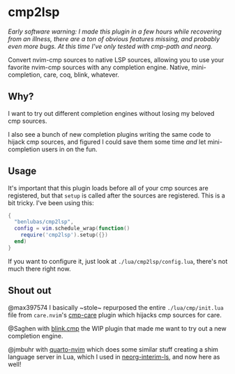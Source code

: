 
# cmp2lsp

_Early software warning: I made this plugin in a few hours while recovering from an illness, there
are a ton of obvious features missing, and probably even more bugs. At this time I've only tested
with cmp-path and neorg._

Convert nvim-cmp sources to native LSP sources, allowing you to use your favorite nvim-cmp sources
with any completion engine. Native, mini-completion, care, coq, blink, whatever.

## Why?

I want to try out different completion engines without losing my beloved cmp sources.

I also see a bunch of new completion plugins writing the same code to hijack cmp sources, and
figured I could save them some time _and_ let mini-completion users in on the fun.

## Usage

It's important that this plugin loads before all of your cmp sources are registered, but that
`setup` is called after the sources are registered. This is a bit tricky. I've been using this:

```lua
{
  "benlubas/cmp2lsp",
  config = vim.schedule_wrap(function()
    require('cmp2lsp').setup({})
  end)
}
```

If you want to configure it, just look at `./lua/cmp2lsp/config.lua`, there's not much there right
now.

## Shout out

@max397574 I basically ~stole~ repurposed the entire `./lua/cmp/init.lua` file from `care.nvim`'s
[cmp-care](https://github.com/max397574/care-cmp/blob/main/lua/cmp/init.lua) plugin which hijacks
cmp sources for care.

@Saghen with [blink.cmp](https://github.com/Saghen/blink.cmp) the WIP plugin that made me want to
try out a new completion engine.

@jmbuhr with [quarto-nvim](https://github.com/quarto-dev/quarto-nvim) which does some similar
stuff creating a shim language server in Lua, which I used in
[neorg-interim-ls](https://github.com/benlubas/neorg-interim-ls), and now here as well!
